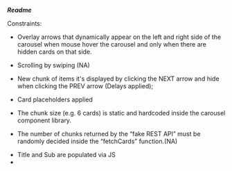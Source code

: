 ***Readme***

Constraints:

- Overlay arrows that dynamically appear on the left and right side of the carousel when mouse hover the carousel and only when there are hidden cards on that side.

- Scrolling by swiping (NA)

- New chunk of items it's displayed by clicking the NEXT arrow and hide when clicking the PREV arrow
  (Delays applied);

- Card placeholders applied

- The chunk size (e.g. 6 cards) is static and hardcoded inside the carousel component library.

- The number of chunks returned by the “fake REST API” must be randomly decided inside the “fetchCards” function.(NA)

* Title and Sub are populated via JS
*
